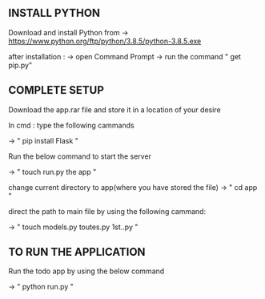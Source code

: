 INSTALL PYTHON
---------------------------------------------------------------------------------------------
Download and install Python from -> https://www.python.org/ftp/python/3.8.5/python-3.8.5.exe

after installation : 
            -> open Command Prompt
            -> run the command " get pip.py"
            
COMPLETE SETUP 
------------------------

Download the app.rar file and store it in a location of your desire

In cmd : type the following cammands

->  " pip install Flask " 

Run the below command to start the server

->  " touch run.py the app " 

change current directory to app(where you have stored the file)
-> " cd app "

direct the path to main file by using the following cammand:

-> " touch models.py toutes.py 1st..py "

TO RUN THE APPLICATION 
--------------------------------------------------------------------
Run the todo app by using the below command

->  " python run.py " 


